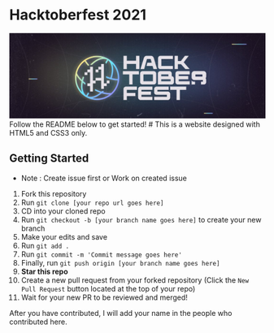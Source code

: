 # Hacktoberfest 2021

<div align="center">
  <img src="img/1080x360.jpg" />
  </div>
Follow the README below to get started!
# This is a website designed with HTML5 and CSS3 only.


## Getting Started

* Note : Create issue first or Work on created issue 

1. Fork this repository
2. Run `git clone [your repo url goes here]`
3. CD into your cloned repo
4. Run `git checkout -b [your branch name goes here]` to create your new branch
5. Make your edits and save
6. Run `git add .`
7. Run `git commit -m 'Commit message goes here'`
8. Finally, run `git push origin [your branch name goes here]`
9. **Star this repo**
10. Create a new pull request from your forked repository (Click the `New Pull Request` button located at the top of your repo)
11. Wait for your new PR to be reviewed and merged!




After you have contributed, I will add your name in the people who contributed  here.
